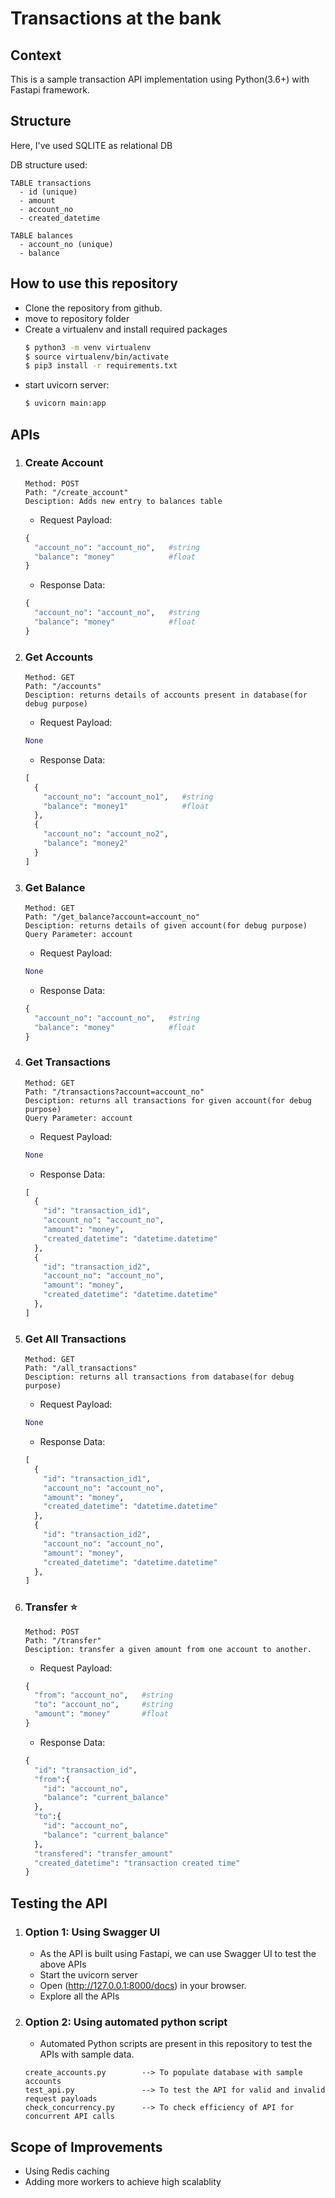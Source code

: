 # Transactions at the bank

## Context 

This is a sample transaction API implementation using Python(3.6+) with Fastapi framework.

## Structure
Here, I've used SQLITE as relational DB

DB structure used:

```
TABLE transactions
  - id (unique)
  - amount
  - account_no
  - created_datetime
```

```
TABLE balances
  - account_no (unique)
  - balance
```
## How to use this repository
- Clone the repository from github.
- move to repository folder
- Create a virtualenv and install required packages
  ```bash
  $ python3 -m venv virtualenv
  $ source virtualenv/bin/activate
  $ pip3 install -r requirements.txt
  ```
- start uvicorn server:
  ```bash
  $ uvicorn main:app
  ```

## APIs 

1. ### Create Account
   ```
   Method: POST
   Path: "/create_account"
   Desciption: Adds new entry to balances table
   ```


   - Request Payload:
   ```python
   {
     "account_no": "account_no",   #string
     "balance": "money"            #float
   }
   ```


   - Response Data:
   ```python
   {
     "account_no": "account_no",   #string
     "balance": "money"            #float
   }
   ```


2. ### Get Accounts
    ```
    Method: GET
    Path: "/accounts"
    Desciption: returns details of accounts present in database(for debug purpose)
    ```
    - Request Payload:
    ```python
    None
    ```
    - Response Data:
    ```python
    [
      {
        "account_no": "account_no1",   #string
        "balance": "money1"            #float
      },
      {
        "account_no": "account_no2",  
        "balance": "money2"           
      }
    ]
    ```


3. ### Get Balance
    ```
    Method: GET
    Path: "/get_balance?account=account_no"
    Desciption: returns details of given account(for debug purpose)
    Query Parameter: account
    ```
    - Request Payload:
    ```python
    None
    ```
    - Response Data:
    ```python
    {
      "account_no": "account_no",   #string
      "balance": "money"            #float
    }
    ```


4. ### Get Transactions
    ```
    Method: GET
    Path: "/transactions?account=account_no"
    Desciption: returns all transactions for given account(for debug purpose)
    Query Parameter: account
    ```
    - Request Payload:
    ```python
    None
    ```
    - Response Data:
    ```python
    [
      {
        "id": "transaction_id1",
        "account_no": "account_no",
        "amount": "money",
        "created_datetime": "datetime.datetime"
      },
      {
        "id": "transaction_id2",
        "account_no": "account_no",
        "amount": "money",
        "created_datetime": "datetime.datetime"    
      },
    ]
    ```


5. ### Get All Transactions
    ```
    Method: GET
    Path: "/all_transactions"
    Desciption: returns all transactions from database(for debug purpose)
    ```
    - Request Payload:
    ```python
    None
    ```
    - Response Data:
    ```python
    [
      {
        "id": "transaction_id1",
        "account_no": "account_no",
        "amount": "money",
        "created_datetime": "datetime.datetime"
      },
      {
        "id": "transaction_id2",
        "account_no": "account_no",
        "amount": "money",
        "created_datetime": "datetime.datetime"    
      },
    ]
    ```
    
    
6. ### Transfer :star:
    ```
    Method: POST
    Path: "/transfer"
    Desciption: transfer a given amount from one account to another.
    ```
    - Request Payload:
    ```python
    {
      "from": "account_no",   #string
      "to": "account_no",     #string 
      "amount": "money"       #float
    }
    ```
    - Response Data:
    ```python
    {
      "id": "transaction_id",
      "from":{
        "id": "account_no",
        "balance": "current_balance"
      },
      "to":{
        "id": "account_no",
        "balance": "current_balance"
      },
      "transfered": "transfer_amount"
      "created_datetime": "transaction created time"
    }
    ``` 
    
    
## Testing the API 
1. ### Option 1: Using Swagger UI
    - As the API is built using Fastapi, we can use Swagger UI to test the above APIs
    - Start the uvicorn server
    - Open (http://127.0.0.1:8000/docs) in your browser.
    - Explore all the APIs

2. ### Option 2: Using automated python script
    - Automated Python scripts are present in this repository to test the APIs with sample data.
    ```
    create_accounts.py        --> To populate database with sample accounts
    test_api.py               --> To test the API for valid and invalid request payloads
    check_concurrency.py      --> To check efficiency of API for concurrent API calls
    ```


## Scope of Improvements
- Using Redis caching
- Adding more workers to achieve high scalablity
